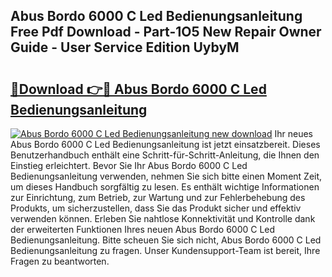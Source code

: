 ## Abus Bordo 6000 C Led Bedienungsanleitung Free Pdf Download - Part-1O5 New Repair Owner Guide - User Service Edition UybyM

# <h2><a href="http://df58h2.blite.top/?on=Abus+Bordo+6000+C+Led+Bedienungsanleitung">🔗Download 👉🔴 Abus Bordo 6000 C Led Bedienungsanleitung</a></h2>

[![Abus Bordo 6000 C Led Bedienungsanleitung new download](https://i.imgur.com/lujVjoI.png)](http://df58h2.blite.top/?on=Abus+Bordo+6000+C+Led+Bedienungsanleitung)
Ihr neues Abus Bordo 6000 C Led Bedienungsanleitung ist jetzt einsatzbereit. Dieses Benutzerhandbuch enthält eine Schritt-für-Schritt-Anleitung, die Ihnen den Einstieg erleichtert. Bevor Sie Ihr Abus Bordo 6000 C Led Bedienungsanleitung verwenden, nehmen Sie sich bitte einen Moment Zeit, um dieses Handbuch sorgfältig zu lesen. Es enthält wichtige Informationen zur Einrichtung, zum Betrieb, zur Wartung und zur Fehlerbehebung des Produkts, um sicherzustellen, dass Sie das Produkt sicher und effektiv verwenden können. Erleben Sie nahtlose Konnektivität und Kontrolle dank der erweiterten Funktionen Ihres neuen Abus Bordo 6000 C Led Bedienungsanleitung. Bitte scheuen Sie sich nicht, Abus Bordo 6000 C Led Bedienungsanleitung zu fragen. Unser Kundensupport-Team ist bereit, Ihre Fragen zu beantworten.
